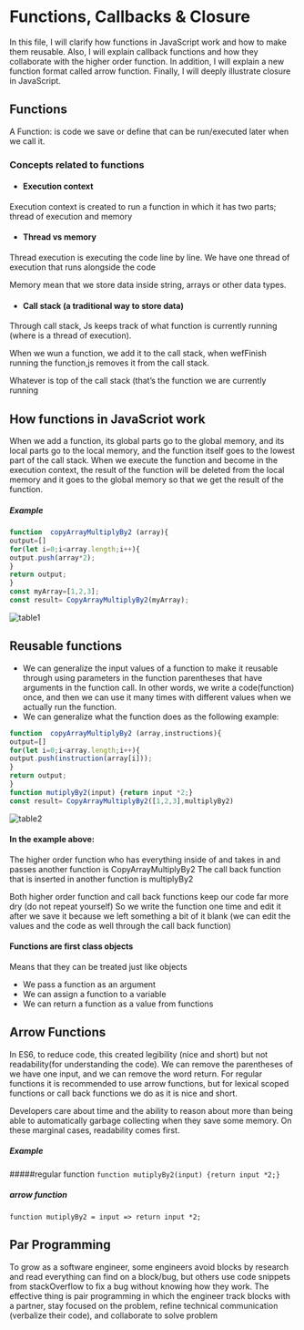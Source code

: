 # Functions, Callbacks & Closure
In this file, I will clarify how functions in JavaScript work and how to make them reusable. Also, I will explain callback functions and how they collaborate with the higher order function. In addition, I will explain a new function format called arrow function. Finally, I will deeply illustrate closure in JavaScript.

## Functions
A Function: is  code we save or define that can be run/executed later when we call it.
### Concepts related to functions
- #### Execution context
Execution context is created to  run  a function in which it has two parts;  thread of execution and memory

- #### Thread vs memory
Thread execution is executing the code line by line. We have one thread of execution that runs alongside the code

Memory mean that we store data inside string, arrays or other data types. 
- #### Call stack (a traditional way to store data)
Through call stack, Js keeps track of what function is currently running (where is a thread of execution).

When we wun a function, we add it to  the call stack, when wefFinish running the function,js removes it from the call stack.

Whatever is top of the call stack (that’s the function we are currently running

## How functions in JavaScriot work

When we add a function, its global parts go to the global memory, and its local parts go to the local memory, and the function itself goes to the lowest part of the call stack. When we execute the function and become in the execution context, the result of the function will be deleted from the local memory and it goes to the global memory so that we get the result of the function.

##### Example
```javascript
function  copyArrayMultiplyBy2 (array){
output=[]
for(let i=0;i<array.length;i++){
output.push(array*2);
}
return output;
}
const myArray=[1,2,3];
const result= CopyArrayMultiplyBy2(myArray);
```

![table1](https://github.com/MaramNaqeeb/Mastering_JavaScript_in_20_Days/assets/111737471/8b5ae447-41a0-41c7-8c4c-132c02da1e7a)

## Reusable functions
- We can generalize the input values of a function to make it reusable through using parameters in the function parentheses that have arguments in the function call. In other words, we write a code(function) once, and then we can use it many times with different values when we actually run the function.
- We can generalize what the function does as the following example:
```javascript
function  copyArrayMultiplyBy2 (array,instructions){
output=[]
for(let i=0;i<array.length;i++){
output.push(instruction(array[i]));
}
return output;
}
function mutiplyBy2(input) {return input *2;}
const result= CopyArrayMultiplyBy2([1,2,3],multiplyBy2)
```


![table2](https://github.com/MaramNaqeeb/Mastering_JavaScript_in_20_Days/assets/111737471/fbb41f9c-feb5-4fc9-97ed-38eae95735fb)

#### In the example above: 
The higher order function who has everything inside of and takes in and passes another function is CopyArrayMultiplyBy2
The call back function that is inserted in another function is multiplyBy2

Both higher order function and call back functions keep our code far more dry (do not repeat yourself)
So we write the function one time and edit it after we save it because we left something a bit of it blank (we can edit the values and the code as well through the call back function)

#### Functions are first class objects 
Means that they can be treated just like objects
- We pass a function as an argument
- We can assign a function to a variable
- We can return a function as a value from functions


## Arrow Functions
In ES6, to reduce code, this created legibility (nice and short) but not readability(for understanding the code). We can remove the parentheses of we have one input, and we can remove the word return. For regular functions it is recommended to use arrow functions, but for lexical scoped functions or call back functions we do as it is nice and short.

Developers care about time and the ability to reason about more than being able to automatically garbage collecting when they save some memory. On these marginal cases, readability comes first.

##### Example 

#####regular function
``` function mutiplyBy2(input) {return input *2;} ```
##### arrow function
``` function mutiplyBy2 = input => return input *2; ```

## Par Programming
To grow as a software engineer, some engineers avoid blocks by research and read everything can find on a block/bug,  but others use code snippets from stackOverflow to fix a bug without knowing how they work. The effective thing is pair programming in which the engineer track blocks with a partner, stay focused on the problem, refine technical communication (verbalize their code), and collaborate to solve problem




